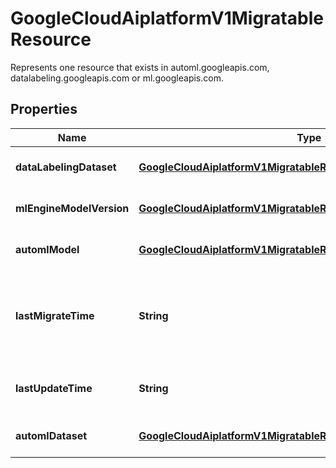 

# GoogleCloudAiplatformV1MigratableResource

Represents one resource that exists in automl.googleapis.com, datalabeling.googleapis.com or ml.googleapis.com.

## Properties

| Name | Type | Description | Notes |
|------------ | ------------- | ------------- | -------------|
|**dataLabelingDataset** | [**GoogleCloudAiplatformV1MigratableResourceDataLabelingDataset**](GoogleCloudAiplatformV1MigratableResourceDataLabelingDataset.md) | Output only. Represents one Dataset in datalabeling.googleapis.com. |  [optional] [readonly] |
|**mlEngineModelVersion** | [**GoogleCloudAiplatformV1MigratableResourceMlEngineModelVersion**](GoogleCloudAiplatformV1MigratableResourceMlEngineModelVersion.md) | Output only. Represents one Version in ml.googleapis.com. |  [optional] [readonly] |
|**automlModel** | [**GoogleCloudAiplatformV1MigratableResourceAutomlModel**](GoogleCloudAiplatformV1MigratableResourceAutomlModel.md) | Output only. Represents one Model in automl.googleapis.com. |  [optional] [readonly] |
|**lastMigrateTime** | **String** | Output only. Timestamp when the last migration attempt on this MigratableResource started. Will not be set if there&#39;s no migration attempt on this MigratableResource. |  [optional] [readonly] |
|**lastUpdateTime** | **String** | Output only. Timestamp when this MigratableResource was last updated. |  [optional] [readonly] |
|**automlDataset** | [**GoogleCloudAiplatformV1MigratableResourceAutomlDataset**](GoogleCloudAiplatformV1MigratableResourceAutomlDataset.md) | Output only. Represents one Dataset in automl.googleapis.com. |  [optional] [readonly] |



